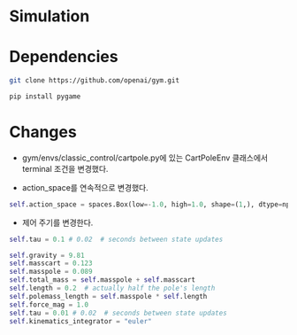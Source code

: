 # Simulation

# Dependencies

```bash
git clone https://github.com/openai/gym.git
```

```bash
pip install pygame
```

# Changes

- gym/envs/classic_control/cartpole.py에 있는 CartPoleEnv 클래스에서 terminal 조건을 변경했다.

- action_space를 연속적으로 변경했다.

```py
self.action_space = spaces.Box(low=-1.0, high=1.0, shape=(1,), dtype=np.float32)
```

- 제어 주기를 변경한다.

```py
self.tau = 0.1 # 0.02  # seconds between state updates
```

```py
self.gravity = 9.81
self.masscart = 0.123
self.masspole = 0.089
self.total_mass = self.masspole + self.masscart
self.length = 0.2  # actually half the pole's length
self.polemass_length = self.masspole * self.length
self.force_mag = 1.0
self.tau = 0.01 # 0.02  # seconds between state updates
self.kinematics_integrator = "euler"
```